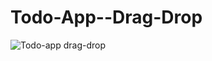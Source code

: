# Todo-App--Drag-Drop

![Todo-app drag-drop](https://github.com/dayotech/Todo-App--Drag---Drop-/assets/31493149/1f5ad39d-e22c-4306-a82c-fa40b98dfcf7)
